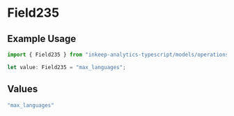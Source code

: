 # Field235

## Example Usage

```typescript
import { Field235 } from "inkeep-analytics-typescript/models/operations";

let value: Field235 = "max_languages";
```

## Values

```typescript
"max_languages"
```